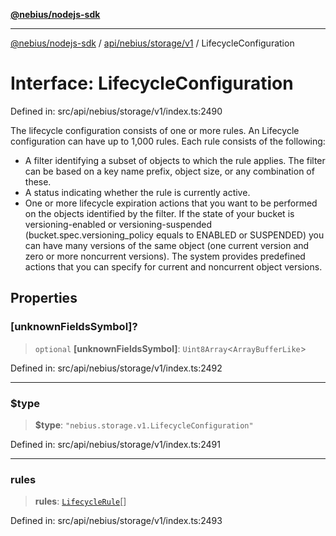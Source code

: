 [**@nebius/nodejs-sdk**](../../../../../README.md)

***

[@nebius/nodejs-sdk](../../../../../README.md) / [api/nebius/storage/v1](../README.md) / LifecycleConfiguration

# Interface: LifecycleConfiguration

Defined in: src/api/nebius/storage/v1/index.ts:2490

The lifecycle configuration consists of one or more rules.
 An Lifecycle configuration can have up to 1,000 rules.
 Each rule consists of the following:
 - A filter identifying a subset of objects to which the rule applies.
   The filter can be based on a key name prefix, object size, or any combination of these.
 - A status indicating whether the rule is currently active.
 - One or more lifecycle expiration actions that you want to be performed on the objects
   identified by the filter. If the state of your bucket is versioning-enabled or versioning-suspended
   (bucket.spec.versioning_policy equals to ENABLED or SUSPENDED) you can have many versions of the same
   object (one current version and zero or more noncurrent versions). The system provides predefined actions
   that you can specify for current and noncurrent object versions.

## Properties

### \[unknownFieldsSymbol\]?

> `optional` **\[unknownFieldsSymbol\]**: `Uint8Array`\<`ArrayBufferLike`\>

Defined in: src/api/nebius/storage/v1/index.ts:2492

***

### $type

> **$type**: `"nebius.storage.v1.LifecycleConfiguration"`

Defined in: src/api/nebius/storage/v1/index.ts:2491

***

### rules

> **rules**: [`LifecycleRule`](LifecycleRule.md)[]

Defined in: src/api/nebius/storage/v1/index.ts:2493
